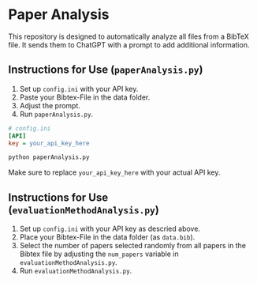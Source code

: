# Paper Analysis

This repository is designed to automatically analyze all files from a BibTeX file. It sends them to ChatGPT with a prompt to add additional information.

## Instructions for Use (`paperAnalysis.py`)

1. Set up `config.ini` with your API key.
2. Paste your Bibtex-File in the data folder.
3. Adjust the prompt. 
4. Run `paperAnalysis.py`.

```ini
# config.ini
[API]
key = your_api_key_here
```

```bash
python paperAnalysis.py
```

Make sure to replace `your_api_key_here` with your actual API key.

## Instructions for Use (`evaluationMethodAnalysis.py`)

1. Set up `config.ini` with your API key as descried above.
2. Place your Bibtex-File in the data folder (as `data.bib`).
3. Select the number of papers selected randomly from all papers in the Bibtex file by adjusting the `num_papers` variable in `evaluationMethodAnalysis.py`.
4. Run `evaluationMethodAnalysis.py`.